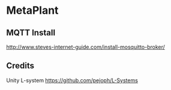 # MetaPlant


## MQTT Install
http://www.steves-internet-guide.com/install-mosquitto-broker/


## Credits
Unity L-system https://github.com/pejoph/L-Systems
